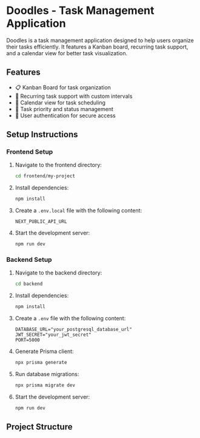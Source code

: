 # Doodles - Task Management Application

Doodles is a task management application designed to help users organize their tasks efficiently. It features a Kanban board, recurring task support, and a calendar view for better task visualization.

## Features

- 📋 Kanban Board for task organization
- 🔄 Recurring task support with custom intervals
- 📅 Calendar view for task scheduling
- 🎯 Task priority and status management
- 🔐 User authentication for secure access

## Setup Instructions

### Frontend Setup

1. Navigate to the frontend directory:
   ```bash
   cd frontend/my-project
   ```

2. Install dependencies:
   ```bash
   npm install
   ```

3. Create a `.env.local` file with the following content:
   ```env
   NEXT_PUBLIC_API_URL
   ```

4. Start the development server:
   ```bash
   npm run dev
   ```

   

### Backend Setup

1. Navigate to the backend directory:
   ```bash
   cd backend
   ```

2. Install dependencies:
   ```bash
   npm install
   ```

3. Create a `.env` file with the following content:
   ```env
   DATABASE_URL="your_postgresql_database_url"
   JWT_SECRET="your_jwt_secret"
   PORT=5000
   ```

4. Generate Prisma client:
   ```bash
   npx prisma generate
   ```

5. Run database migrations:
   ```bash
   npx prisma migrate dev
   ```

6. Start the development server:
   ```bash
   npm run dev
   ```

## Project Structure